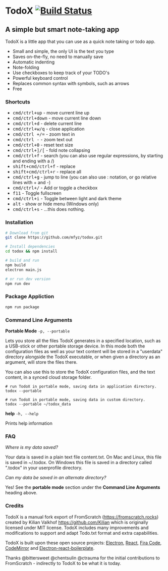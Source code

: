 TodoX
[![Build Status](https://travis-ci.com/mfyz/todox.svg?branch=master)](https://travis-ci.com/mfyz/todox)
===========

## A simple but smart note-taking app

TodoX is a little app that you can use as a quick note taking or todo app.</p>

* Small and simple, the only UI is the text you type
* Saves on-the-fly, no need to manually save
* Automatic indenting
* Note-folding
* Use checkboxes to keep track of your TODO's
* Powerful keyboard control
* Replaces common syntax with symbols, such as arrows
* Free


### Shortcuts

* <kbd>cmd/ctrl+up</kbd> - move current line up
* <kbd>cmd/ctrl+down</kbd> - move current line down
* <kbd>cmd/ctrl+d</kbd> - delete current line
* <kbd>cmd/ctrl+w/q</kbd> - close application
* <kbd>cmd/ctrl +/=</kbd> - zoom text in
* <kbd>cmd/ctrl -</kbd> - zoom text out
* <kbd>cmd/ctrl+0</kbd> - reset text size
* <kbd>cmd/ctrl+]/[</kbd> - fold note collapsing
* <kbd>cmd/ctrl+f</kbd> - search (you can also use regular expressions, by starting and ending with a /)
* <kbd>shift+cmd/ctrl+f</kbd> - replace
* <kbd>shift+cmd/ctrl+r</kbd> - replace all
* <kbd>cmd/ctrl+g</kbd> - jump to line (you can also use <line>:<character> notation, or go relative lines with +<line> and -<line>)
* <kbd>cmd/ctrl+/</kbd> - Add or toggle a checkbox
* <kbd>f11</kbd> - Toggle fullscreen
* <kbd>cmd/ctrl+i</kbd> - Toggle between light and dark theme
* <kbd>alt</kbd> - show or hide menu (Windows only)
* <kbd>cmd/ctrl+s</kbd> - ...this does nothing.

### Installation
```sh
# Download from git
git clone https://github.com/mfyz/todox.git

# Install dependencies
cd todox && npm install

# build and run
npm build
electron main.js

# or run dev version
npm run dev
```

### Package Appliction

```sh
npm run package
```

### Command Line Arguments
**Portable Mode**
`-p, --portable`

Lets you store all the files TodoX generates in a specified location, such as a USB-stick or
other portable storage device. In this mode both the configuration files as well as your text content will be stored in
a "userdata" directory alongside the TodoX executable, or when given a directory as an argument, will store
the files there.

You can also use this to store the TodoX configuration files, and the text content, in a synced cloud storage
folder.

```
# run TodoX in portable mode, saving data in application directory.
todox --portable
```

```
# run TodoX in portable mode, saving data in custom directory.
todox --portable ~/todox_data
```
**help**
`-h, --help`

Prints help information

### FAQ
*Where is my data saved?*

Your data is saved in a plain text file content.txt. On Mac and Linux, this file is saved in ~/.todox. On Windows
this file is saved in a directory called ".todox" in your userprofile directory.  

*Can my data be saved in an alternate directory?*

Yes! See the **portable mode** section under the **Command Line Arguments** heading above.

### Credits

TodoX is a manual fork export of FromScratch (https://fromscratch.rocks) created by Kilian Valkhof https://github.com/Kilian which is originally licensed under MIT license. TodoX includes many improvements and modifications to support and adapt Todo.txt format and extra capabilities.

TodoX is built upon these open source projects:
	<a href="http://electron.atom.io">Electron</a>,
	<a href="https://facebook.github.io/react/">React</a>,
	<a href="https://github.com/tonsky/FiraCode">Fira Code</a>,
	<a href="http://codemirror.net/">CodeMirror</a> and
	<a href="https://github.com/chentsulin/electron-react-boilerplate">Electron-react-boilerplate</a>.

Thanks @bittersweet @chentsulin @ctrauma for the initial contributions to FromScratch - indirectly to TodoX to be what it is today.

